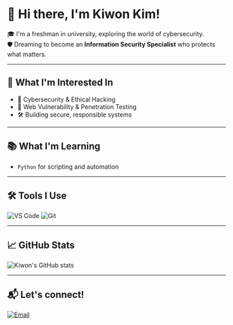 # 👋 Hi there, I'm Kiwon Kim!

🎓 I'm a freshman in university, exploring the world of cybersecurity.  
🛡️ Dreaming to become an **Information Security Specialist** who protects what matters.  

---

## 🧠 What I'm Interested In

- 🧩 Cybersecurity & Ethical Hacking  
- 🔐 Web Vulnerability & Penetration Testing  
- 🛠️ Building secure, responsible systems

---

## 📚 What I'm Learning

- `Python` for scripting and automation  

---

## 🛠️ Tools I Use

![VS Code](https://img.shields.io/badge/Editor-VSCode-blue?logo=visualstudiocode&logoColor=white)
![Git](https://img.shields.io/badge/Version_Control-Git-orange?logo=git&logoColor=white)

---

## 📈 GitHub Stats

![Kiwon's GitHub stats](https://github-readme-stats.vercel.app/api?username=KimKiWon0105&show_icons=true&theme=gruvbox)

---

## 📬 Let's connect!

[![Email](https://img.shields.io/badge/email-contact%40example.com-blue?style=flat&logo=gmail&logoColor=white)](mailto:kimkiwon2005@gmail.com)
